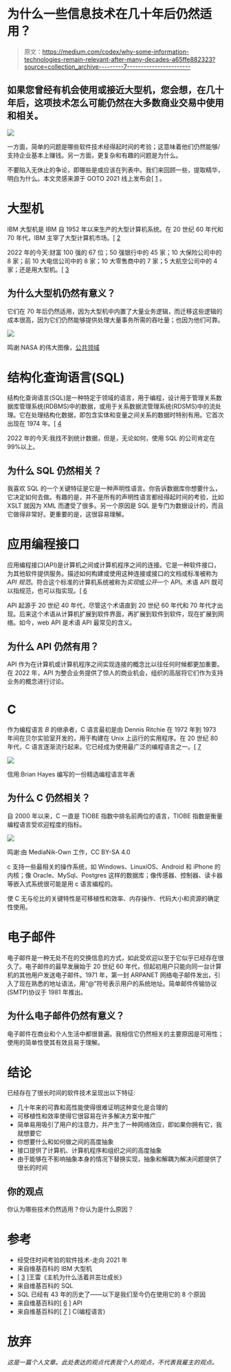 # 为什么一些信息技术在几十年后仍然适用？

> 原文：<https://medium.com/codex/why-some-information-technologies-remain-relevant-after-many-decades-a65ffe882323?source=collection_archive---------7----------------------->

## 如果您曾经有机会使用或接近大型机，您会想，在几十年后，这项技术怎么可能仍然在大多数商业交易中使用和相关。

![](img/60863d221365b368fc8dbfcf7adac3ce.png)

一方面，简单的问题是哪些软件技术经得起时间的考验；这意味着他们仍然能够/支持企业基本上赚钱。另一方面，更复杂和有趣的问题是为什么。

不要陷入无休止的争论，即哪些是或应该在列表中。我们来回顾一些，提取精华，明白为什么。本文灵感来源于 GOTO 2021 线上发布会[ [1](https://youtu.be/lnMvLePCHmU) 。

# 大型机

IBM 大型机是 IBM 自 1952 年以来生产的大型计算机系统。在 20 世纪 60 年代和 70 年代，IBM 主宰了大型计算机市场。[ [2](https://en.wikipedia.org/wiki/IBM_mainframe)

2022 年的今天:财富 100 强的 67 位；50 强银行中的 45 家；10 大保险公司中的 8 家；前 10 大电信公司中的 8 家；10 大零售商中的 7 家；5 大航空公司中的 4 家；还是用大型机。[ [3](https://www.zdnet.com/article/inside-why-the-mainframe-is-alive-and-thriving/)

## **为什么大型机仍然有意义？**

它们在 70 年后仍然适用，因为大型机中内置了大量业务逻辑，而迁移这些逻辑的成本很高，因为它们仍然能够提供处理大量事务所需的吞吐量；也因为他们可靠。

![](img/a2155b9e9baca515af8d624444927a07.png)

鸣谢:NASA 的伟大图像，[公共领域](https://commons.wikimedia.org/w/index.php?curid=6455009)

# 结构化查询语言(SQL)

结构化查询语言(SQL)是一种特定于领域的语言，用于编程，设计用于管理关系数据库管理系统(RDBMS)中的数据，或用于关系数据流管理系统(RDSMS)中的流处理。它在处理结构化数据，即包含实体和变量之间关系的数据时特别有用。它首次出现在 1974 年。[ [4](https://en.wikipedia.org/wiki/SQL)

2022 年的今天:我找不到统计数据，但是，无论如何，使用 SQL 的公司肯定在 99%以上。

## **为什么 SQL 仍然相关？**

我喜欢 SQL 的一个关键特征是它是一种声明性语言。你告诉数据库你想要什么，它决定如何去做。有趣的是，并不是所有的声明性语言都经得起时间的考验，比如 XSLT 就因为 XML 而遭受了很多。另一个原因是 SQL 是专门为数据设计的，而且它做得非常好。更重要的是，这很容易理解。

# 应用编程接口

应用编程接口(API)是计算机之间或计算机程序之间的连接。它是一种软件接口，为其他软件提供服务。描述如何构建或使用这种连接或接口的文档或标准被称为 *API 规范*。符合这个标准的计算机系统被称为*实现*或*公开*一个 API。术语 API 既可以指规范，也可以指实现。[ [6](https://en.wikipedia.org/wiki/API)

API 起源于 20 世纪 40 年代，尽管这个术语直到 20 世纪 60 年代和 70 年代才出现。后来这个术语从计算机扩展到软件界面，再扩展到软件到软件，现在扩展到网络。如今，web API 是术语 API 最常见的含义。

## **为什么 API 仍然有用？**

API 作为在计算机或计算机程序之间实现连接的概念比以往任何时候都更加重要。在 2022 年，API 为整合业务提供了惊人的商业机会，组织的高层将它们作为支持业务的概念进行讨论。

# C

作为编程语言 *B* 的继承者，C 语言最初是由 Dennis Ritchie 在 1972 年到 1973 年间在贝尔实验室开发的，用于构建在 Unix 上运行的实用程序。在 20 世纪 80 年代，C 语言逐渐流行起来。它已经成为使用最广泛的编程语言之一。[ [7](https://en.wikipedia.org/wiki/C_(programming_language))

![](img/0c12a20cd41c08034f3b2e978a65bf83.png)

信用:Brian Hayes 编写的一份精选编程语言年表

## 为什么 C 仍然相关？

自 2000 年以来，C 一直是 TIOBE 指数中排名前两位的语言，TIOBE 指数是衡量编程语言受欢迎程度的指标。

![](img/3b44a23b60b8b5b6d2d26307da6092ad.png)

鸣谢:由 MediaNik-Own 工作，CC BY-SA 4.0

c 支持一些最相关的操作系统，如 Windows、LinuxiOS、Android 和 iPhone 的内核；像 Oracle、MySql、Postgres 这样的数据库；像传感器、控制器、读卡器等嵌入式系统很可能是用 c 语言编程的。

使 C 无与伦比的关键特性是可移植性和效率、内存操作、代码大小和资源的确定性使用。

# 电子邮件

电子邮件是一种无处不在的交换信息的方式，如此受欢迎以至于它似乎已经存在很久了。电子邮件的最早发展始于 20 世纪 60 年代，但起初用户只能向同一台计算机的其他用户发送电子邮件。1971 年，第一封 ARPANET 网络电子邮件发出，引入了现在熟悉的地址语法，用“@”符号表示用户的系统地址。简单邮件传输协议(SMTP)协议于 1981 年推出。

## 为什么电子邮件仍然有意义？

电子邮件在商业和个人生活中都很普遍。我相信它仍然相关的主要原因是可用性；使用的简单性使其有效且易于理解。

# 结论

已经存在了很长时间的软件技术呈现出以下特征:

*   几十年来的可靠和高性能使得很难证明这种变化是合理的
*   可移植性和效率使得它很容易在许多解决方案中推广
*   简单易用吸引了用户的注意力，并产生了一种网络效应，即如果你拥有它，我就想要它
*   你想要什么和如何做之间的高度抽象
*   接口提供了计算机、计算机程序和组织之间的高度抽象
*   由于能够在不影响抽象本身的情况下替换实现，抽象和解耦为解决问题提供了很长的时间

## 你的观点

你认为哪些技术仍然适用？你认为是什么原因？

# 参考

*   经受住时间考验的软件技术-走向 2021 年
*   来自维基百科的 IBM 大型机
*   [ [3](https://www.zdnet.com/article/inside-why-the-mainframe-is-alive-and-thriving/) ]王雷《主机为什么活着并茁壮成长》
*   来自维基百科的 SQL
*   SQL 已经有 43 年的历史了——以下是我们至今仍在使用它的 8 个原因
*   来自维基百科的[ [6](https://en.wikipedia.org/wiki/API) ] API
*   来自维基百科的[ [7](https://en.wikipedia.org/wiki/C_(programming_language)) ] C(编程语言)

# 放弃

*这是一篇个人文章。此处表达的观点代表我个人的观点，不代表我雇主的观点。*
